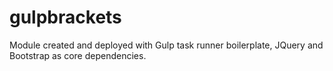 # gulpbrackets

Module created and deployed with Gulp task runner boilerplate, JQuery and Bootstrap as core dependencies.
